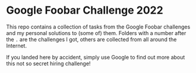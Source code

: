 # Google Foobar Challenge 2022
This repo contains a collection of tasks from the Google Foobar challenges and my personal solutions to (some of) them. 
Folders with a number after the `.` are the challenges I got, others are collected from all around the Internet.

If you landed here by accident, simply use Google to find out more about this not so secret hiring challenge!